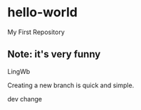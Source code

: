 # hello-world
My First Repository

## Note: it's very funny
LingWb

Creating a new branch is quick and simple.

dev change
